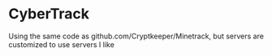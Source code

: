 # CyberTrack
Using the same code as github.com/Cryptkeeper/Minetrack, but servers are customized to use servers I like
